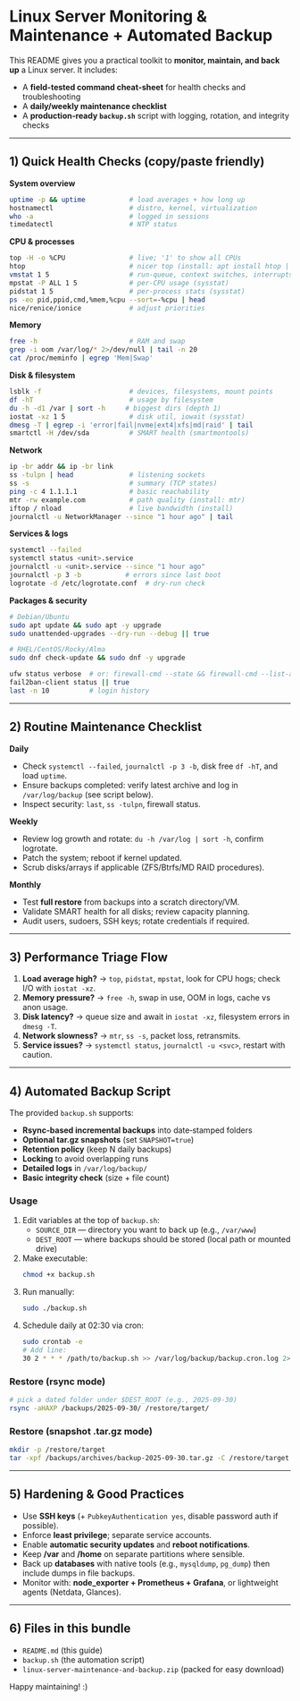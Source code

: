 # Linux Server Monitoring & Maintenance + Automated Backup

This README gives you a practical toolkit to **monitor, maintain, and back up** a Linux server.
It includes:
- A **field-tested command cheat‑sheet** for health checks and troubleshooting
- A **daily/weekly maintenance checklist**
- A **production‑ready `backup.sh`** script with logging, rotation, and integrity checks

---

## 1) Quick Health Checks (copy/paste friendly)

**System overview**  
```bash
uptime -p && uptime           # load averages + how long up
hostnamectl                   # distro, kernel, virtualization
who -a                        # logged in sessions
timedatectl                   # NTP status
```

**CPU & processes**  
```bash
top -H -o %CPU                # live; '1' to show all CPUs
htop                          # nicer top (install: apt install htop | dnf install htop)
vmstat 1 5                    # run-queue, context switches, interrupts
mpstat -P ALL 1 5             # per‑CPU usage (sysstat)
pidstat 1 5                   # per‑process stats (sysstat)
ps -eo pid,ppid,cmd,%mem,%cpu --sort=-%cpu | head
nice/renice/ionice            # adjust priorities
```

**Memory**  
```bash
free -h                       # RAM and swap
grep -i oom /var/log/* 2>/dev/null | tail -n 20
cat /proc/meminfo | egrep 'Mem|Swap'
```

**Disk & filesystem**  
```bash
lsblk -f                      # devices, filesystems, mount points
df -hT                        # usage by filesystem
du -h -d1 /var | sort -h     # biggest dirs (depth 1)
iostat -xz 1 5                # disk util, iowait (sysstat)
dmesg -T | egrep -i 'error|fail|nvme|ext4|xfs|md|raid' | tail
smartctl -H /dev/sda          # SMART health (smartmontools)
```

**Network**  
```bash
ip -br addr && ip -br link
ss -tulpn | head              # listening sockets
ss -s                         # summary (TCP states)
ping -c 4 1.1.1.1             # basic reachability
mtr -rw example.com           # path quality (install: mtr)
iftop / nload                 # live bandwidth (install)
journalctl -u NetworkManager --since "1 hour ago" | tail
```

**Services & logs**  
```bash
systemctl --failed
systemctl status <unit>.service
journalctl -u <unit>.service --since "1 hour ago"
journalctl -p 3 -b           # errors since last boot
logrotate -d /etc/logrotate.conf  # dry‑run check
```

**Packages & security**  
```bash
# Debian/Ubuntu
sudo apt update && sudo apt -y upgrade
sudo unattended-upgrades --dry-run --debug || true

# RHEL/CentOS/Rocky/Alma
sudo dnf check-update && sudo dnf -y upgrade

ufw status verbose  # or: firewall-cmd --state && firewall-cmd --list-all
fail2ban-client status || true
last -n 10          # login history
```

---

## 2) Routine Maintenance Checklist

**Daily**
- Check `systemctl --failed`, `journalctl -p 3 -b`, disk free `df -hT`, and load `uptime`.
- Ensure backups completed: verify latest archive and log in `/var/log/backup` (see script below).
- Inspect security: `last`, `ss -tulpn`, firewall status.

**Weekly**
- Review log growth and rotate: `du -h /var/log | sort -h`, confirm logrotate.
- Patch the system; reboot if kernel updated.
- Scrub disks/arrays if applicable (ZFS/Btrfs/MD RAID procedures).

**Monthly**
- Test **full restore** from backups into a scratch directory/VM.
- Validate SMART health for all disks; review capacity planning.
- Audit users, sudoers, SSH keys; rotate credentials if required.

---

## 3) Performance Triage Flow

1. **Load average high?** → `top`, `pidstat`, `mpstat`, look for CPU hogs; check I/O with `iostat -xz`.
2. **Memory pressure?** → `free -h`, swap in use, OOM in logs, cache vs anon usage.
3. **Disk latency?** → queue size and await in `iostat -xz`, filesystem errors in `dmesg -T`.
4. **Network slowness?** → `mtr`, `ss -s`, packet loss, retransmits.
5. **Service issues?** → `systemctl status`, `journalctl -u <svc>`, restart with caution.

---

## 4) Automated Backup Script

The provided `backup.sh` supports:
- **Rsync‑based incremental backups** into date‑stamped folders
- **Optional tar.gz snapshots** (set `SNAPSHOT=true`)
- **Retention policy** (keep N daily backups)
- **Locking** to avoid overlapping runs
- **Detailed logs** in `/var/log/backup/`
- **Basic integrity check** (size + file count)

### Usage

1. Edit variables at the top of `backup.sh`:
   - `SOURCE_DIR` — directory you want to back up (e.g., `/var/www`)
   - `DEST_ROOT` — where backups should be stored (local path or mounted drive)
2. Make executable:
   ```bash
   chmod +x backup.sh
   ```
3. Run manually:
   ```bash
   sudo ./backup.sh
   ```
4. Schedule daily at 02:30 via cron:
   ```bash
   sudo crontab -e
   # Add line:
   30 2 * * * /path/to/backup.sh >> /var/log/backup/backup.cron.log 2>&1
   ```

### Restore (rsync mode)
```bash
# pick a dated folder under $DEST_ROOT (e.g., 2025-09-30)
rsync -aHAXP /backups/2025-09-30/ /restore/target/
```

### Restore (snapshot .tar.gz mode)
```bash
mkdir -p /restore/target
tar -xpf /backups/archives/backup-2025-09-30.tar.gz -C /restore/target
```

---

## 5) Hardening & Good Practices

- Use **SSH keys** (+ `PubkeyAuthentication yes`, disable password auth if possible).
- Enforce **least privilege**; separate service accounts.
- Enable **automatic security updates** and **reboot notifications**.
- Keep **/var** and **/home** on separate partitions where sensible.
- Back up **databases** with native tools (e.g., `mysqldump`, `pg_dump`) then include dumps in file backups.
- Monitor with: **node_exporter + Prometheus + Grafana**, or lightweight agents (Netdata, Glances).

---

## 6) Files in this bundle

- `README.md` (this guide)
- `backup.sh` (the automation script)
- `linux-server-maintenance-and-backup.zip` (packed for easy download)

Happy maintaining! :)
